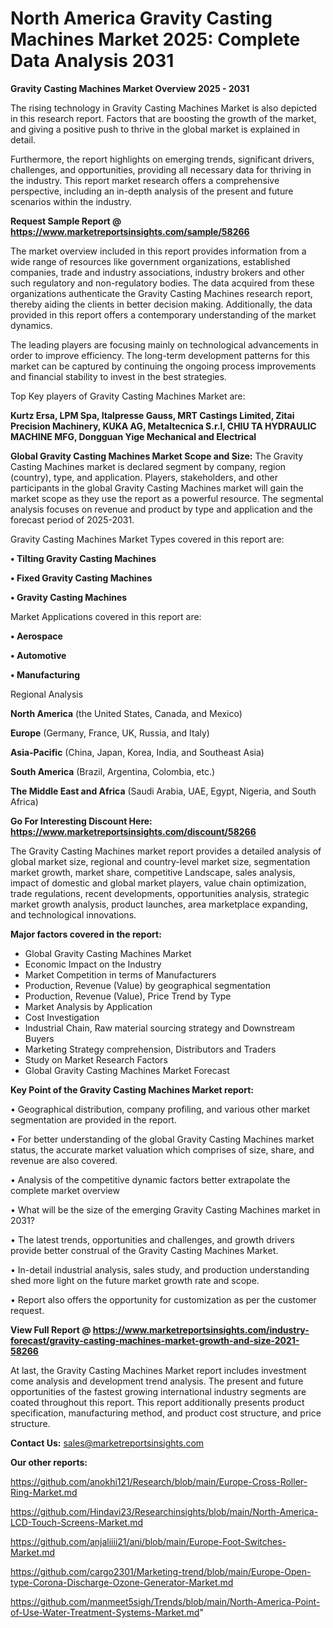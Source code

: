 # North America Gravity Casting Machines Market 2025: Complete Data Analysis 2031

<Strong> Gravity Casting Machines Market Overview 2025 - 2031</strong>

The rising technology in Gravity Casting Machines Market is also depicted in this research report. Factors that are boosting the growth of the market, and giving a positive push to thrive in the global market is explained in detail.

Furthermore, the report highlights on emerging trends, significant drivers, challenges, and opportunities, providing all necessary data for thriving in the industry. This report market research offers a comprehensive perspective, including an in-depth analysis of the present and future scenarios within the industry.

<strong>Request Sample Report @ <a href=https://www.marketreportsinsights.com/sample/58266>https://www.marketreportsinsights.com/sample/58266</a></strong>

The market overview included in this report provides information from a wide range of resources like government organizations, established companies, trade and industry associations, industry brokers and other such regulatory and non-regulatory bodies. The data acquired from these organizations authenticate the Gravity Casting Machines research report, thereby aiding the clients in better decision making. Additionally, the data provided in this report offers a contemporary understanding of the market dynamics.

The leading players are focusing mainly on technological advancements in order to improve efficiency. The long-term development patterns for this market can be captured by continuing the ongoing process improvements and financial stability to invest in the best strategies.

Top Key players of Gravity Casting Machines Market are:

<strong>Kurtz Ersa, LPM Spa, Italpresse Gauss, MRT Castings Limited, Zitai Precision Machinery, KUKA AG, Metaltecnica S.r.l, CHIU TA HYDRAULIC MACHINE MFG, Dongguan Yige Mechanical and Electrical</strong>

<strong><b>Global Gravity Casting Machines Market Scope and Size:</b></strong>
The Gravity Casting Machines market is declared segment by company, region (country), type, and application. Players, stakeholders, and other participants in the global Gravity Casting Machines market will gain the market scope as they use the report as a powerful resource. The segmental analysis focuses on revenue and product by type and application and the forecast period of 2025-2031.

Gravity Casting Machines Market Types covered in this report are:

<strong>• Tilting Gravity Casting Machines

• Fixed Gravity Casting Machines

• Gravity Casting Machines</strong>

Market Applications covered in this report are:

<strong>• Aerospace

• Automotive

• Manufacturing</strong> 

Regional Analysis

<strong>North America</strong> (the United States, Canada, and Mexico)

<strong>Europe</strong> (Germany, France, UK, Russia, and Italy)

<strong>Asia-Pacific</strong> (China, Japan, Korea, India, and Southeast Asia)

<strong>South America</strong> (Brazil, Argentina, Colombia, etc.)

<strong>The Middle East and Africa</strong> (Saudi Arabia, UAE, Egypt, Nigeria, and South Africa)

<strong>Go For Interesting Discount Here: <a href=https://www.marketreportsinsights.com/discount/58266>https://www.marketreportsinsights.com/discount/58266</a></strong>

The Gravity Casting Machines market report provides a detailed analysis of global market size, regional and country-level market size, segmentation market growth, market share, competitive Landscape, sales analysis, impact of domestic and global market players, value chain optimization, trade regulations, recent developments, opportunities analysis, strategic market growth analysis, product launches, area marketplace expanding, and technological innovations.

<strong><b>Major factors covered in the report:</b></strong>
<ul>
  <li>Global Gravity Casting Machines Market </li>
  <li>Economic Impact on the Industry</li>
  <li>Market Competition in terms of Manufacturers</li>
  <li>Production, Revenue (Value) by geographical segmentation</li>
  <li>Production, Revenue (Value), Price Trend by Type</li>
  <li>Market Analysis by Application</li>
  <li>Cost Investigation</li>
  <li>Industrial Chain, Raw material sourcing strategy and Downstream Buyers</li>
  <li>Marketing Strategy comprehension, Distributors and Traders</li>
  <li>Study on Market Research Factors</li>
  <li>Global Gravity Casting Machines Market Forecast</li>
</ul>

<strong><b>Key Point of the Gravity Casting Machines Market report:</b></strong>

• Geographical distribution, company profiling, and various other market segmentation are provided in the report.

• For better understanding of the global Gravity Casting Machines market status, the accurate market valuation which comprises of size, share, and revenue are also covered.

• Analysis of the competitive dynamic factors better extrapolate the complete market overview

• What will be the size of the emerging Gravity Casting Machines market in 2031?

• The latest trends, opportunities and challenges, and growth drivers provide better construal of the Gravity Casting Machines Market.

• In-detail industrial analysis, sales study, and production understanding shed more light on the future market growth rate and scope.

• Report also offers the opportunity for customization as per the customer request.

<strong><b>View Full Report @ <a href=https://www.marketreportsinsights.com/industry-forecast/gravity-casting-machines-market-growth-and-size-2021-58266>https://www.marketreportsinsights.com/industry-forecast/gravity-casting-machines-market-growth-and-size-2021-58266</a></b></strong>


At last, the Gravity Casting Machines Market report includes investment come analysis and development trend analysis. The present and future opportunities of the fastest growing international industry segments are coated throughout this report. This report additionally presents product specification, manufacturing method, and product cost structure, and price structure.

<strong>Contact Us:</strong>
sales@marketreportsinsights.com

<strong>Our other reports:</strong>

<a href=https://github.com/anokhi121/Research/blob/main/Europe-Cross-Roller-Ring-Market.md>https://github.com/anokhi121/Research/blob/main/Europe-Cross-Roller-Ring-Market.md</a>

<a href=https://github.com/Hindavi23/Researchinsights/blob/main/North-America-LCD-Touch-Screens-Market.md>https://github.com/Hindavi23/Researchinsights/blob/main/North-America-LCD-Touch-Screens-Market.md</a>

<a href=https://github.com/anjaliiii21/ani/blob/main/Europe-Foot-Switches-Market.md>https://github.com/anjaliiii21/ani/blob/main/Europe-Foot-Switches-Market.md</a>

<a href=https://github.com/cargo2301/Marketing-trend/blob/main/Europe-Open-type-Corona-Discharge-Ozone-Generator-Market.md>https://github.com/cargo2301/Marketing-trend/blob/main/Europe-Open-type-Corona-Discharge-Ozone-Generator-Market.md</a>

<a href=https://github.com/manmeet5sigh/Trends/blob/main/North-America-Point-of-Use-Water-Treatment-Systems-Market.md>https://github.com/manmeet5sigh/Trends/blob/main/North-America-Point-of-Use-Water-Treatment-Systems-Market.md</a>"
